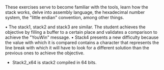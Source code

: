 These exercises serve to become familiar with the tools, learn how the stack works,
delve into assembly language, the hexadecimal number system, the "little endian" convention, among other things.

• The stack1, stack2 and stack3 are similar. The student achieves the objective by filling a buffer
    to a certain place and validates a comparison to achieve the "YouWin" message.
• Stack4 presents a new difficulty because the value with which it is compared contains a character that represents the 
    line break with which it will have to look for a different solution than the previous ones to achieve the objective.

* Stack2_x64 is stack2 compiled in 64 bits.

